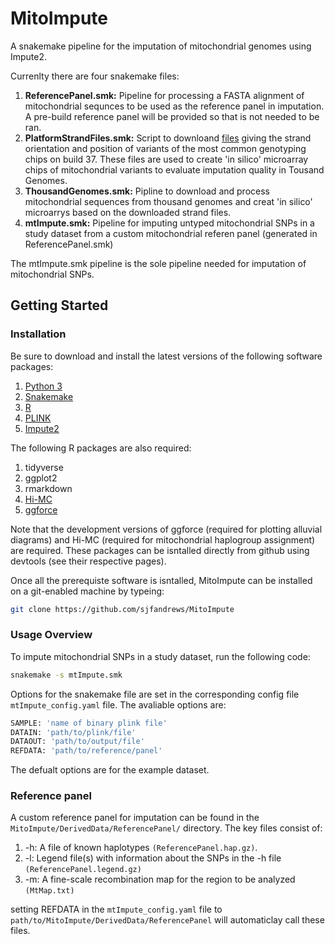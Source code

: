 # MitoImpute
A snakemake pipeline for the imputation of mitochondrial genomes using Impute2.

Currenlty there are four snakemake files:

1.  **ReferencePanel.smk:** Pipeline for processing a FASTA alignment of mitochondrial sequnces to be used as the reference panel in imputation. A pre-build reference panel will be provided so that is not needed to be ran.
2.  **PlatformStrandFiles.smk:** Script to downloand [files](http://www.well.ox.ac.uk/~wrayner/strand/) giving the strand orientation and position of variants of the most common genotyping chips on build 37. These files are used to create 'in silico' microarray chips of mitochondrial variants to evaluate imputation quality in Tousand Genomes.
3.  **ThousandGenomes.smk:** Pipline to download and process mitochondrial sequences from thousand genomes and creat 'in silico' microarrys based on the downloaded strand files.
4.  **mtImpute.smk:** Pipeline for imputing untyped mitochondrial SNPs in a study dataset from a custom mitochondrial referen panel (generated in ReferencePanel.smk)

The mtImpute.smk pipeline is the sole pipeline needed for imputation of mitochondrial SNPs.

## Getting Started
### Installation
Be sure to download and install the latest versions of the following software packages:
1. [Python 3](https://www.python.org/downloads/)
2. [Snakemake](https://snakemake.readthedocs.io/en/stable/getting_started/installation.html)
3. [R](https://cran.r-project.org/)
4. [PLINK](https://www.cog-genomics.org/plink2)
5. [Impute2](https://mathgen.stats.ox.ac.uk/impute/impute_v2.html#download)

The following R packages are also required:
1. tidyverse
2. ggplot2
3. rmarkdown
4. [Hi-MC](https://github.com/vserch/himc)
5. [ggforce](https://github.com/thomasp85/ggforce)

Note that the development versions of ggforce (required for plotting alluvial diagrams) and Hi-MC (required for mitochondrial haplogroup assignment) are required. These packages can be isntalled directly from github using devtools (see their respective pages).

Once all the prerequiste software is isntalled, MitoImpute can be installed on a git-enabled machine by typeing:

```bash
git clone https://github.com/sjfandrews/MitoImpute
```

### Usage Overview
To impute mitochondrial SNPs in a study dataset, run the following code:

```bash
snakemake -s mtImpute.smk
```

Options for the snakemake file are set in the corresponding config file ```mtImpute_config.yaml``` file. The avaliable options are:

```bash
SAMPLE: 'name of binary plink file'
DATAIN: 'path/to/plink/file'
DATAOUT: 'path/to/output/file'
REFDATA: 'path/to/reference/panel'
```

The defualt options are for the example dataset.

### Reference panel
A custom reference panel for imputation can be found in the ```MitoImpute/DerivedData/ReferencePanel/``` directory. The key files consist of:
1. -h: A file of known haplotypes ```(ReferencePanel.hap.gz)```.
2. -l: Legend file(s) with information about the SNPs in the -h file ```(ReferencePanel.legend.gz)```
3. -m: A fine-scale recombination map for the region to be analyzed ```(MtMap.txt)```

setting REFDATA in the ```mtImpute_config.yaml``` file to ```path/to/MitoImpute/DerivedData/ReferencePanel``` will automaticlay call these files.
